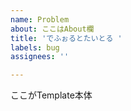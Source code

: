 ```yaml
---
name: Problem
about: ここはAbout欄
title: 'でふぉるとたいとる '
labels: bug
assignees: ''

---
```


ここがTemplate本体
